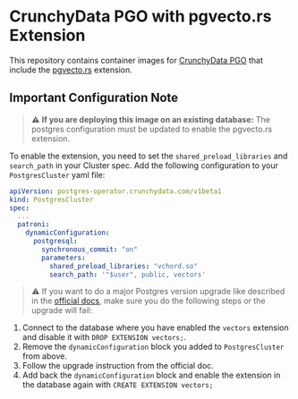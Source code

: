 # CrunchyData PGO with pgvecto.rs Extension

This repository contains container images for [CrunchyData PGO](https://github.com/CrunchyData/postgres-operator) that include the [pgvecto.rs](https://github.com/tensorchord/pgvecto.rs) extension.

## Important Configuration Note

> :warning: **If you are deploying this image on an existing database:** The postgres configuration must be updated to enable the pgvecto.rs extension. 

To enable the extension, you need to set the `shared_preload_libraries` and `search_path` in your Cluster spec. Add the following configuration to your `PostgresCluster` yaml file:

```yaml
apiVersion: postgres-operator.crunchydata.com/v1beta1
kind: PostgresCluster
spec:
  ...
  patroni:
    dynamicConfiguration:
      postgresql:
        synchronous_commit: "on"
        parameters:
          shared_preload_libraries: "vchord.so"
          search_path: '"$user", public, vectors'
```

> :warning: If you want to do a major Postgres version upgrade like described in the [official docs](https://access.crunchydata.com/documentation/postgres-operator/latest/guides/major-postgres-version-upgrade), make sure you do the following steps or the upgrade will fail:

1. Connect to the database where you have enabled the `vectors` extension and disable it with `DROP EXTENSION vectors;`.
2. Remove the `dynamicConfiguration` block you added to `PostgresCluster` from above.
3. Follow the upgrade instruction from the official doc.
4. Add back the `dynamicConfiguration` block and enable the extension in the database again with `CREATE EXTENSION vectors;`

